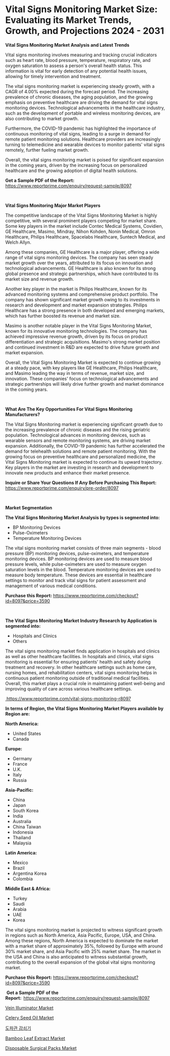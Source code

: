 <p><h1>Vital Signs Monitoring Market Size: Evaluating its Market Trends, Growth, and Projections 2024 - 2031</h1></p><p><strong>Vital Signs Monitoring Market Analysis and Latest Trends</strong></p>
<p><p>Vital signs monitoring involves measuring and tracking crucial indicators such as heart rate, blood pressure, temperature, respiratory rate, and oxygen saturation to assess a person's overall health status. This information is vital for early detection of any potential health issues, allowing for timely intervention and treatment.</p><p>The vital signs monitoring market is experiencing steady growth, with a CAGR of 4.00% expected during the forecast period. The increasing prevalence of chronic diseases, the aging population, and the growing emphasis on preventive healthcare are driving the demand for vital signs monitoring devices. Technological advancements in the healthcare industry, such as the development of portable and wireless monitoring devices, are also contributing to market growth.</p><p>Furthermore, the COVID-19 pandemic has highlighted the importance of continuous monitoring of vital signs, leading to a surge in demand for remote patient monitoring solutions. Healthcare providers are increasingly turning to telemedicine and wearable devices to monitor patients' vital signs remotely, further fueling market growth.</p><p>Overall, the vital signs monitoring market is poised for significant expansion in the coming years, driven by the increasing focus on personalized healthcare and the growing adoption of digital health solutions.</p></p>
<p><strong>Get a Sample PDF of the Report:&nbsp;</strong> <a href="https://www.reportprime.com/enquiry/request-sample/8097">https://www.reportprime.com/enquiry/request-sample/8097</a></p>
<p>&nbsp;</p>
<p><strong>Vital Signs Monitoring Major Market Players</strong></p>
<p><p>The competitive landscape of the Vital Signs Monitoring Market is highly competitive, with several prominent players competing for market share. Some key players in the market include Contec Medical Systems, Covidien, GE Healthcare, Masimo, Mindray, Nihon Kohden, Nonin Medical, Omron Healthcare, Philips Healthcare, Spacelabs Healthcare, Suntech Medical, and Welch Allyn.</p><p>Among these companies, GE Healthcare is a major player, offering a wide range of vital signs monitoring devices. The company has seen steady market growth over the years, attributed to its focus on innovation and technological advancements. GE Healthcare is also known for its strong global presence and strategic partnerships, which have contributed to its market size and revenue growth.</p><p>Another key player in the market is Philips Healthcare, known for its advanced monitoring systems and comprehensive product portfolio. The company has shown significant market growth owing to its investments in research and development and market expansion strategies. Philips Healthcare has a strong presence in both developed and emerging markets, which has further boosted its revenue and market size.</p><p>Masimo is another notable player in the Vital Signs Monitoring Market, known for its innovative monitoring technologies. The company has achieved impressive revenue growth, driven by its focus on product differentiation and strategic acquisitions. Masimo's strong market position and continued investment in R&D are expected to drive future growth and market expansion.</p><p>Overall, the Vital Signs Monitoring Market is expected to continue growing at a steady pace, with key players like GE Healthcare, Philips Healthcare, and Masimo leading the way in terms of revenue, market size, and innovation. These companies' focus on technological advancements and strategic partnerships will likely drive further growth and market dominance in the coming years.</p></p>
<p>&nbsp;</p>
<p><strong>What Are The Key Opportunities For Vital Signs Monitoring Manufacturers?</strong></p>
<p><p>The Vital Signs Monitoring market is experiencing significant growth due to the increasing prevalence of chronic diseases and the rising geriatric population. Technological advances in monitoring devices, such as wearable sensors and remote monitoring systems, are driving market expansion. Additionally, the COVID-19 pandemic has further accelerated the demand for telehealth solutions and remote patient monitoring. With the growing focus on preventive healthcare and personalized medicine, the Vital Signs Monitoring market is expected to continue its upward trajectory. Key players in the market are investing in research and development to innovate new products and enhance their market presence.</p></p>
<p><strong>Inquire or Share Your Questions If Any Before Purchasing This Report:</strong> <a href="https://www.reportprime.com/enquiry/pre-order/8097">https://www.reportprime.com/enquiry/pre-order/8097</a></p>
<p>&nbsp;</p>
<p><strong>Market Segmentation</strong></p>
<p><strong>The Vital Signs Monitoring Market Analysis by types is segmented into:</strong></p>
<p><ul><li>BP Monitoring Devices</li><li>Pulse-Oximeters</li><li>Temperature Monitoring Devices</li></ul></p>
<p><p>The vital signs monitoring market consists of three main segments - blood pressure (BP) monitoring devices, pulse-oximeters, and temperature monitoring devices. BP monitoring devices are used to measure blood pressure levels, while pulse-oximeters are used to measure oxygen saturation levels in the blood. Temperature monitoring devices are used to measure body temperature. These devices are essential in healthcare settings to monitor and track vital signs for patient assessment and management of various medical conditions.</p></p>
<p><strong>Purchase this Report:&nbsp;</strong><a href="https://www.reportprime.com/checkout?id=8097&price=3590">https://www.reportprime.com/checkout?id=8097&price=3590</a></p>
<p>&nbsp;</p>
<p><strong>The Vital Signs Monitoring Market Industry Research by Application is segmented into:</strong></p>
<p><ul><li>Hospitals and Clinics</li><li>Others</li></ul></p>
<p><p>The vital signs monitoring market finds application in hospitals and clinics as well as other healthcare facilities. In hospitals and clinics, vital signs monitoring is essential for ensuring patients' health and safety during treatment and recovery. In other healthcare settings such as home care, nursing homes, and rehabilitation centers, vital signs monitoring helps in continuous patient monitoring outside of traditional medical facilities. Overall, this market plays a crucial role in maintaining patient well-being and improving quality of care across various healthcare settings.</p></p>
<p><a href="https://www.reportprime.com/vital-signs-monitoring-r8097">&nbsp;https://www.reportprime.com/vital-signs-monitoring-r8097</a></p>
<p><strong>In terms of Region, the Vital Signs Monitoring Market Players available by Region are:</strong></p>
<p>
    <p> <strong> North America: </strong>
        <ul>
            <li>United States</li>
            <li>Canada</li>
        </ul>
        </p> 
    <p> <strong> Europe: </strong>
        <ul>
            <li>Germany</li>
            <li>France</li>
            <li>U.K.</li>
            <li>Italy</li>
            <li>Russia</li>
        </ul>
        </p> 
    <p> <strong> Asia-Pacific: </strong>
        <ul>
            <li>China</li>
            <li>Japan</li>
            <li>South Korea</li>
            <li>India</li>
            <li>Australia</li>
            <li>China Taiwan</li>
            <li>Indonesia</li>
            <li>Thailand</li>
            <li>Malaysia</li>
        </ul>
        </p> 
    <p> <strong> Latin America: </strong>
        <ul>
            <li>Mexico</li>
            <li>Brazil</li>
            <li>Argentina Korea</li>
            <li>Colombia</li>
        </ul>
        </p> 
    <p> <strong> Middle East & Africa: </strong>
        <ul>
            <li>Turkey</li>
            <li>Saudi</li>
            <li>Arabia</li>
            <li>UAE</li>
            <li>Korea</li>
        </ul>
    </p>
    </p>
<p><p>The vital signs monitoring market is projected to witness significant growth in regions such as North America, Asia Pacific, Europe, USA, and China. Among these regions, North America is expected to dominate the market with a market share of approximately 35%, followed by Europe with around 30% market share, and Asia Pacific with 25% market share. The market in the USA and China is also anticipated to witness substantial growth, contributing to the overall expansion of the global vital signs monitoring market.</p></p>
<p><strong>Purchase this Report: </strong><a href="https://www.reportprime.com/checkout?id=8097&price=3590">https://www.reportprime.com/checkout?id=8097&price=3590</a></p>
<p>&nbsp;<strong>Get a Sample PDF of the Report:&nbsp;&nbsp;</strong><a href="https://www.reportprime.com/enquiry/request-sample/8097">https://www.reportprime.com/enquiry/request-sample/8097</a></p>
<p><strong></strong></p>
<p><p><a href="https://github.com/Airanohannonzb68e5pb53oc1/Market-Research-Report-List-2/blob/main/vein-illuminator-market.md">Vein Illuminator Market</a></p><p><a href="https://www.linkedin.com/pulse/celery-seed-oil-market-size-share-amp-trends-analysis-report-uygrf?trackingId=H8prqdXDC3iw%2FKEp7LhjgA%3D%3D">Celery Seed Oil Market</a></p><p><a href="https://github.com/JeromeRtyau89966/Market-Research-Report-List-1/blob/main/416813834554.md">도파관 감쇠기</a></p><p><a href="https://www.linkedin.com/pulse/bamboo-leaf-extract-market-insights-players-forecast-till-2031-x5a2f?trackingId=qrZ7A9iKck7giQOZP0O%2FFg%3D%3D">Bamboo Leaf Extract Market</a></p><p><a href="https://github.com/fiixsa/Market-Research-Report-List-2/blob/main/disposable-surgical-packs-market.md">Disposable Surgical Packs Market</a></p></p>